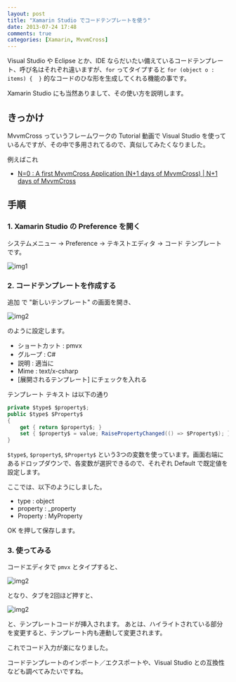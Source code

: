 ```yaml
---
layout: post
title: "Xamarin Studio でコードテンプレートを使う"
date: 2013-07-24 17:48
comments: true
categories: [Xamarin, MvvmCross]
---
```

Visual Studio や Eclipse とか、IDE ならだいたい備えているコードテンプレート、呼び名はそれぞれ違いますが、``for`` ってタイプすると ``for (object o : items) {  }`` 的なコードのひな形を生成してくれる機能の事です。
<!--more-->

Xamarin Studio にも当然ありまして、その使い方を説明します。

## きっかけ

MvvmCross っていうフレームワークの Tutorial 動画で Visual Studio を使っているんですが、その中で多用されてるので、真似してみたくなりました。

例えばこれ

* [N=0 : A first MvvmCross Application (N+1 days of MvvmCross) | N+1 days of MvvmCross](https://www.youtube.com/watch?v=_DHDMNB_IeY&list=PLR6WI6W1JdeYSXLbm58jwAKYT7RQR31-W&feature=player_detailpage&t=178)

## 手順

### 1. Xamarin Studio の Preference を開く

システムメニュー → Preference → テキストエディタ → コード テンプレート です。

![img1](https://dl.dropboxusercontent.com/u/264530/qiita/using_code_template_in_xamarin_studio_01.png)

###  2. コードテンプレートを作成する

追加 で "新しいテンプレート" の画面を開き、

![img2](https://dl.dropboxusercontent.com/u/264530/qiita/using_code_template_in_xamarin_studio_02.png)

のように設定します。

* ショートカット : pmvx
* グループ : C#
* 説明 : 適当に
* Mime : text/x-csharp
* [展開されるテンプレート] にチェックを入れる

テンプレート テキスト は以下の通り

```c#
private $type$ $property$;
public $type$ $Property$
{ 
	get { return $property$; }
	set { $property$ = value; RaisePropertyChanged(() => $Property$); }
}
```

``$type$``, ``$property$``, ``$Property$`` という3つの変数を使っています。画面右端にあるドロップダウンで、各変数が選択できるので、それぞれ Default で既定値を設定します。

ここでは、以下のようにしました。

* type : object
* property : _property
* Property : MyProperty

OK を押して保存します。

### 3.  使ってみる

コードエディタで ``pmvx`` とタイプすると、

![img2](https://dl.dropboxusercontent.com/u/264530/qiita/using_code_template_in_xamarin_studio_03.png)

となり、タブを2回ほど押すと、

![img2](https://dl.dropboxusercontent.com/u/264530/qiita/using_code_template_in_xamarin_studio_04.png)

と、テンプレートコードが挿入されます。
あとは、ハイライトされている部分を変更すると、テンプレート内も連動して変更されます。

これでコード入力が楽になりました。

コードテンプレートのインポート／エクスポートや、Visual Studio との互換性なども調べてみたいですね。
